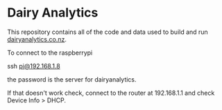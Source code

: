 # Dairy Analytics

This repository contains all of the code and data used to build and run
[dairyanalytics.co.nz](dairyanalytics.co.nz).

To connect to the raspberrypi

ssh pi@192.168.1.8

the password is the server for dairyanalytics.

If that doesn't work check, connect to the router at 192.168.1.1 and check
Device Info > DHCP.
